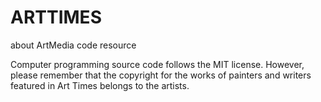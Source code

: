 # ARTTIMES
about ArtMedia code resource

Computer programming source code follows the MIT license. However, please remember that the copyright for the works of painters and writers featured in Art Times belongs to the artists.

